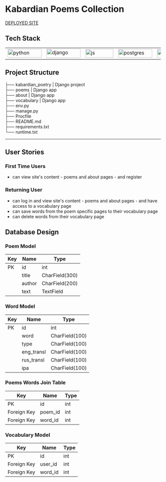# Kabardian Poems Collection

[DEPLOYED SITE](https://kabardian-poems-collection-b906b8b63b33.herokuapp.com/)

## Tech Stack
<table>
<tbody>
  <tr>
    <td><img src="https://img.shields.io/badge/python-3670A0?style=for-the-badge&logo=python&logoColor=ffdd54" alt="python" width="110" height="28"></td>
    <td><img src="https://img.shields.io/badge/django-%23092E20.svg?style=for-the-badge&logo=django&logoColor=white" alt="django" width="110" height="30"></td>
    <td><img src="https://img.shields.io/badge/javascript-fdd663.svg?style=for-the-badge&logo=javascript&logoColor=fbbc04" alt="js" width="90" height="28"></td>
    <td><img src="https://img.shields.io/badge/PostgreSQL-34517d.svg?style=for-the-badge&logo=PostgreSQL&logoColor=white" alt="postgres" width="110" height="28"></td>
    <td><img src="https://img.shields.io/badge/Git-fc6d26?style=for-the-badge&logo=git&logoColor=white" alt="git" width="70" height="28"></td>
    <td><img src="https://img.shields.io/badge/heroku-4173c9.svg?style=for-the-badge&logo=Heroku&logoColor=white" alt="heroku" width="90" height="28"></td>
  </tr>
</tbody>
</table>

<!-- ## Project Overview  -->

## Project Structure

├── kabardian_poetry | Django project <br>
├── poems | Django app <br>
├── about | Django app <br>
├── vocabulary | Django app <br>
├── env.py <br>
├── manage.py <br>
├── Procfile <br>
├── README.md <br>
├── requirements.txt <br>
└── runtime.txt 

<!-- ### GitHub Project

Find out project board here: [project board](https://github.com/users/kkumyk/projects/2) -->

<hr>

## User Stories

### First Time Users
- can view site's content - poems and about pages - and register

### Returning User
- can log in and view site's content - poems and about pages - and have access to a vocabulary page
- can save words from the poem specific pages to their vocabulary page
- can delete words from their vocabulary page

## Database Design

### Poem Model
|Key|Name|Type|
|---|---|---|
|PK |id   |int|
|   |title|CharField(300)   |
|   |author   |CharField(200)   |
|   |text   |TextField   |

### Word Model
|Key|Name|Type|
|---|---|---|
|PK |id   |int|
|   |word|CharField(100)   |
|   |type|CharField(100)   |
|   |eng_transl|CharField(100)   |
|   |rus_transl|CharField(100)   |
|   |ipa|CharField(100)   |


### Poems Words Join Table
|Key|Name|Type|
|---|---|---|
|PK |id   |int|
|Foreign Key   |poem_id|int   |
|Foreign Key   |word_id|int   |

### Vocabulary Model
|Key|Name|Type|
|---|---|---|
|PK |id   |int|
|Foreign Key|user_id|int   |
|Foreign Key|word_id|int   |

